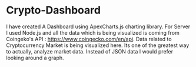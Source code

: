 # Crypto-Dashboard

I have created A Dashboard using ApexCharts.js charting library. For Server I used Node.js and all the data which is being visualized is coming from Coingeko's API : https://www.coingecko.com/en/api. Data related to Cryptocurrency Market is being visualized here. Its one of the greatest way to actually, analyze market data. Instead of JSON data I would prefer looking around a graph. 
